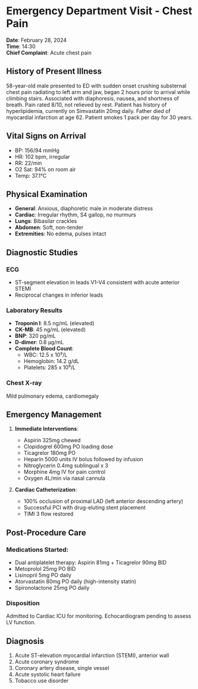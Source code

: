 # Emergency Department Visit - Chest Pain
**Date**: February 28, 2024  
**Time**: 14:30  
**Chief Complaint**: Acute chest pain

## History of Present Illness
58-year-old male presented to ED with sudden onset crushing substernal chest pain radiating to left arm and jaw, began 2 hours prior to arrival while climbing stairs. Associated with diaphoresis, nausea, and shortness of breath. Pain rated 8/10, not relieved by rest. Patient has history of hyperlipidemia, currently on Simvastatin 20mg daily. Father died of myocardial infarction at age 62. Patient smokes 1 pack per day for 30 years.

## Vital Signs on Arrival
- BP: 156/94 mmHg
- HR: 102 bpm, irregular
- RR: 22/min
- O2 Sat: 94% on room air
- Temp: 37.1°C

## Physical Examination
- **General**: Anxious, diaphoretic male in moderate distress
- **Cardiac**: Irregular rhythm, S4 gallop, no murmurs
- **Lungs**: Bibasilar crackles
- **Abdomen**: Soft, non-tender
- **Extremities**: No edema, pulses intact

## Diagnostic Studies
### ECG
- ST-segment elevation in leads V1-V4 consistent with acute anterior STEMI
- Reciprocal changes in inferior leads

### Laboratory Results
- **Troponin I**: 8.5 ng/mL (elevated)
- **CK-MB**: 45 ng/mL (elevated)
- **BNP**: 320 pg/mL
- **D-dimer**: 0.8 μg/mL
- **Complete Blood Count**:
  - WBC: 12.5 x 10⁹/L
  - Hemoglobin: 14.2 g/dL
  - Platelets: 285 x 10⁹/L

### Chest X-ray
Mild pulmonary edema, cardiomegaly

## Emergency Management
1. **Immediate Interventions**:
   - Aspirin 325mg chewed
   - Clopidogrel 600mg PO loading dose
   - Ticagrelor 180mg PO
   - Heparin 5000 units IV bolus followed by infusion
   - Nitroglycerin 0.4mg sublingual x 3
   - Morphine 4mg IV for pain control
   - Oxygen 4L/min via nasal cannula

2. **Cardiac Catheterization**:
   - 100% occlusion of proximal LAD (left anterior descending artery)
   - Successful PCI with drug-eluting stent placement
   - TIMI 3 flow restored

## Post-Procedure Care
### Medications Started:
- Dual antiplatelet therapy: Aspirin 81mg + Ticagrelor 90mg BID
- Metoprolol 25mg PO BID
- Lisinopril 5mg PO daily
- Atorvastatin 80mg PO daily (high-intensity statin)
- Spironolactone 25mg PO daily

### Disposition
Admitted to Cardiac ICU for monitoring. Echocardiogram pending to assess LV function.

## Diagnosis
1. Acute ST-elevation myocardial infarction (STEMI), anterior wall
2. Acute coronary syndrome
3. Coronary artery disease, single vessel
4. Acute systolic heart failure
5. Tobacco use disorder